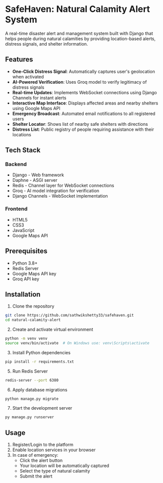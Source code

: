 # SafeHaven: Natural Calamity Alert System

A real-time disaster alert and management system built with Django that helps people during natural calamities by providing location-based alerts, distress signals, and shelter information.

## Features

- **One-Click Distress Signal**: Automatically captures user's geolocation when activated
- **AI-Powered Verification**: Uses Groq model to verify legitimacy of distress signals
- **Real-time Updates**: Implements WebSocket connections using Django Channels for instant alerts
- **Interactive Map Interface**: Displays affected areas and nearby shelters using Google Maps API
- **Emergency Broadcast**: Automated email notifications to all registered users
- **Shelter Locator**: Shows list of nearby safe shelters with directions
- **Distress List**: Public registry of people requiring assistance with their locations

## Tech Stack

### Backend
- Django - Web framework
- Daphne - ASGI server
- Redis - Channel layer for WebSocket connections
- Groq - AI model integration for verification
- Django Channels - WebSocket implementation

### Frontend
- HTML5
- CSS3
- JavaScript
- Google Maps API

## Prerequisites

- Python 3.8+
- Redis Server
- Google Maps API key
- Groq API key

## Installation

1. Clone the repository
```bash
git clone https://github.com/sathwikshetty33/safehaven.git
cd natural-calamity-alert
```

2. Create and activate virtual environment
```bash
python -m venv venv
source venv/bin/activate  # On Windows use: venv\Scripts\activate
```

3. Install Python dependencies
```bash
pip install -r requirements.txt
```


5. Run Redis Server
```bash
redis-server --port 6380
```

6. Apply database migrations
```bash
python manage.py migrate
```

7. Start the development server
```bash
py manage.py runserver
```

## Usage

1. Register/Login to the platform
2. Enable location services in your browser
3. In case of emergency:
   - Click the alert button
   - Your location will be automatically captured
   - Select the type of natural calamity
   - Submit the alert




